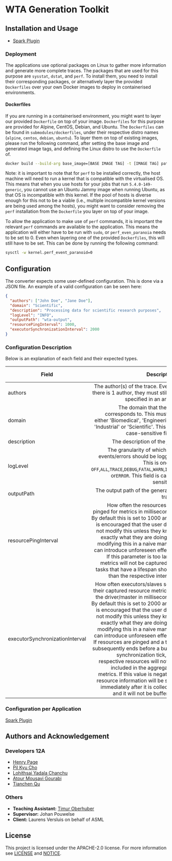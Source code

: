 # WTA Generation Toolkit

## Installation and Usage
- [Spark Plugin](/adapter/spark/README.md#installation-and-usage)

### Deployment
The applications use optional packages on Linux to gather more information and generate more complete traces.
The packages that are used for this purpose are `sysstat`, `dstat`, and `perf`. To install them, you need to install
their corresponding packages, or alternatively layer the provided `Dockerfiles` over your own Docker images to deploy
in containerised environments.

#### Dockerfiles
If you are running in a containerised environment, you might want to layer our provided `Dockerfile` on top of your
image. `Dockerfiles` for this purpose are provided for Alpine, CentOS, Debian, and Ubuntu. The `Dockerfiles` can be
found in `submodules/dockerfiles`, under their respective distro names (`alpine`, `centos`, `debian`, `ubuntu`).
To layer them on top of existing images, please run the following command, after setting the base image and generated
image tags, and defining the Linux distro to use the `Dockerfile` of.

```bash
docker build --build-arg base_image=[BASE IMAGE TAG] -t [IMAGE TAG] path/to/repository/submodules/dockerfiles/[DISTRO]
```

Note: it is important to note that for `perf` to be installed correctly, the host machine will need to run a kernel
that is compatible with the virtualised OS. This means that when you use hosts for your jobs that run
`5.4.0-149-generic`, you cannot use an Ubuntu Jammy image when running Ubuntu, as that OS is incompatible with this
kernel. If the pool of hosts is diverse enough for this not to be a viable (i.e., multiple incompatible kernel
versions are being  used among the hosts), you might want to consider removing the `perf` installation from the
`Dockerfile` you layer on top of your image.

To allow the application to make use of `perf` commands, it is important the relevant `perf` commands are available
to the application. This means the application will either have to be run with `sudo`, or `perf_even_paranoia`
needs to be set to 0. Even when layering one of the provided `Dockerfiles`, this will still have to be set. This can
be done by running the following command:

```bash
sysctl -w kernel.perf_event_paranoid=0
```

## Configuration
The converter expects some user-defined configuration. This is done via a JSON file.
An example of a valid configuration can be seen here:

```json
{
  "authors": ["John Doe", "Jane Doe"],
  "domain": "Scientific",
  "description": "Processing data for scientific research purposes",
  "logLevel": "INFO",
  "outputPath": "wta-output",
  "resourcePingInterval": 1000,
  "executorSynchronizationInterval": 2000
}

```

### Configuration Description
Below is an explanation of each field and their expected types.

| Field                           |                                                                                                                                                                                                                                                                                                                                                                                                                                                                                                                                                                                                      Description |    Expected Type     | Mandatory          |
|---------------------------------|-----------------------------------------------------------------------------------------------------------------------------------------------------------------------------------------------------------------------------------------------------------------------------------------------------------------------------------------------------------------------------------------------------------------------------------------------------------------------------------------------------------------------------------------------------------------------------------------------------------------:|:--------------------:|--------------------|
| authors                         |                                                                                                                                                                                                                                                                                                                                                                                                                                                                                                                 The author(s) of the trace. Even if there is 1 author, they must still be specified in an array. |   `ARRAY[STRING]`    | :heavy_check_mark: |
| domain                          |                                                                                                                                                                                                                                                                                                                                                                                                                                                           The domain that the job corresponds to. This must be either 'Biomedical', 'Engineering', 'Industrial' or 'Scientific'. This is a case-sensitive field. |       `STRING`       | :heavy_check_mark: |
| description                     |                                                                                                                                                                                                                                                                                                                                                                                                                                                                                                                                                                                      The description of the job. |       `STRING`       |                    |
| logLevel                        |                                                                                                                                                                                                                                                                                                                                                                                                                                           The granularity of which the events/errors should be logged. This is one of `OFF`,`ALL`,`TRACE`,`DEBUG`,`FATAL`,`WARN`,`INFO` or`ERROR`. This field is case-sensitive. |       `STRING`       |                    |
| outputPath                      |                                                                                                                                                                                                                                                                                                                                                                                                                                                                                                                                                                          The output path of the generated trace. |       `STRING`       | :heavy_check_mark: |
| resourcePingInterval            |                                                                                                                                                                                                     How often the resources are pinged for metrics in milliseconds. By default this is set to 1000 and it is encouraged that the user does not modify this unless they know exactly what they are doing, as modifying this in a naive manner can introduce unforeseen effects. If this parameter is too large, metrics will not be captured for tasks that have a lifespan shorter than the respective interval. |       `INT32`        |                    |
| executorSynchronizationInterval | How often executors/slaves send their captured resource metrics to the driver/master in milliseconds. By default this is set to 2000 and it is encouraged that the user does not modify this unless they know exactly what they are doing, as modifying this in a naive manner can introduce unforeseen effects. If resources are pinged and a task subsequently ends before a buffer synchronization tick, the respective resources will not be included in the aggregated metrics. If this value is negative, resource information will be sent immediately after it is collected and it will not be buffered. |       `INT32`        |                    |


### Configuration per Application
[Spark Plugin](/adapter/spark/README.md#configuration)



## Authors and Acknowledgement

### Developers 12A
- [Henry Page](https://gitlab.ewi.tudelft.nl/hpage)
- [Pil Kyu Cho](https://gitlab.ewi.tudelft.nl/pcho)
- [Lohithsai Yadala Chanchu](https://gitlab.ewi.tudelft.nl/lyadalachanchu)
- [Atour Mousavi Gourabi](https://gitlab.ewi.tudelft.nl/amousavigourab)
- [Tianchen Qu](https://gitlab.ewi.tudelft.nl/tqu)

### Others
- **Teaching Assistant:** [Timur Oberhuber](https://gitlab.ewi.tudelft.nl/toberhuber)
- **Supervisor:** Johan Pouwelse
- **Client:** Laurens Versluis on behalf of ASML

## License
This project is licensed under the APACHE-2.0 license.
For more information see [LICENSE](LICENSE) and [NOTICE](NOTICE).
